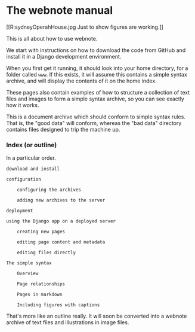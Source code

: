 The webnote manual
==================

[[R:sydneyOperahHouse.jpg Just to show figures are working.]]


This is all about how to use webnote.

We start with instructions on how to download the code from GitHub
and install it in a Django development environment.

When you first get it running, it should look into your home
directory, for a folder called `www`. If this exists, it will assume
this contains a simple syntax archive, and will display the contents
of it on the home index.

These pages also contain examples of how to structure a collection of
text files and images to form a simple syntax archive, so you can see
exactly how it works.

This is a document archive which should conform to simple syntax
rules. That is, the "good data" will conform, whereas the "bad data"
directory contains files designed to trip the machine up.


### Index (or outline)

In a particular order.

    download and install

    configuration

        configuring the archives

        adding new archives to the server

    deployment

    using the Django app on a deployed server

        creating new pages

        editing page content and metadata

        editing files directly

    The simple syntax

        Overview

        Page relationships
        
        Pages in markdown

        Including figures with captions

That's more like an outline really. It will soon be converted into a
webnote archive of text files and illustrations in image files.




